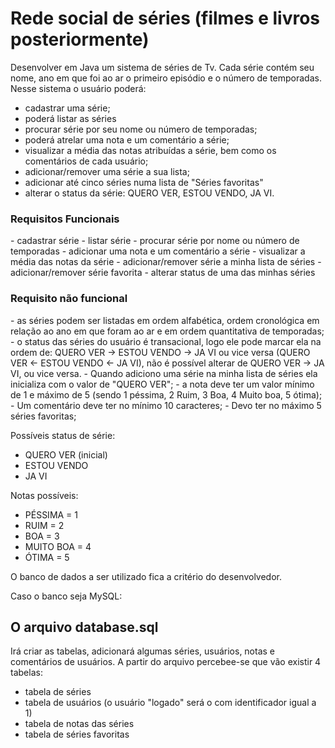 # Rede social de séries (filmes e livros posteriormente)

Desenvolver em Java um sistema de séries de Tv. Cada série contém seu nome, ano em que foi ao ar o primeiro episódio e o número de temporadas. 
Nesse sistema o usuário poderá:
- cadastrar uma série;
- poderá listar as séries 
- procurar série por seu nome ou número de temporadas;
- poderá atrelar uma nota e um comentário a série;
- visualizar a média das notas atribuídas a série, bem como os comentários de cada usuário;
- adicionar/remover uma série a sua lista;
- adicionar até cinco séries numa lista de "Séries favoritas"
- alterar o status da série: QUERO VER, ESTOU VENDO, JA VI.


<h3>Requisitos Funcionais</h3>
- cadastrar série
- listar série
- procurar série por nome ou número de temporadas
- adicionar uma nota e um comentário a série
- visualizar a média das notas da série
- adicionar/remover série a minha lista de séries
- adicionar/remover série favorita
- alterar status de uma das minhas séries

<h3>Requisito não funcional</h3>
- as séries podem ser listadas em ordem alfabética, ordem cronológica em relação ao ano em que foram ao ar e em ordem quantitativa de temporadas;
- o status das séries do usuário é transacional, logo ele pode marcar ela na ordem de: QUERO VER -> ESTOU VENDO -> JA VI ou vice versa (QUERO VER <- ESTOU VENDO <- JA VI), não é possível alterar de QUERO VER -> JA VI, ou vice versa.
- Quando adiciono uma série na minha lista de séries ela inicializa com o valor de "QUERO VER";
- a nota deve ter um valor mínimo de 1 e máximo de 5 (sendo 1 péssima, 2 Ruim, 3 Boa, 4 Muito boa, 5 ótima);
- Um comentário deve ter no mínimo 10 caracteres;
- Devo ter no máximo 5 séries favoritas;

Possíveis status de série:
- QUERO VER (inicial)
- ESTOU VENDO
- JA VI

Notas possíveis:
- PÉSSIMA = 1
- RUIM = 2
- BOA = 3
- MUITO BOA = 4
- ÓTIMA = 5
  
O banco de dados a ser utilizado fica a critério do desenvolvedor.

Caso o banco seja MySQL:
<h2>O arquivo database.sql </h2>
Irá criar as tabelas, adicionará algumas séries, usuários, notas e comentários de usuários.
A partir do arquivo percebee-se que vão existir 4 tabelas:

 - tabela de séries
 - tabela de usuários (o usuário "logado" será o com identificador igual a 1)
 - tabela de notas das séries
 - tabela de séries favoritas





